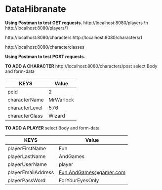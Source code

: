 # DataHibranate

**Using Postman to test GET requests.**
http://localhost:8080/players     \n
http://localhost:8080/players/1

http://localhost:8080/characters
http://localhost:8080/characters/1

http://localhost:8080/characterclasses


**Using Postman to test POST requests.**

**TO ADD A CHARACTER**
http://localhost:8080/characters/post
select Body and form-data

|**KEYS**         |**Value**  |
|---------------- |---------- |
|pcid			        |2          |
|characterName		|MrWarlock  |
|characterLevel	  |576        |
|characterClass	  |Wizard     |


**TO ADD A PLAYER**
select Body and form-data

**KEYS**          |**Value**
----------------- |----------
playerFirstName	  | Fun
playerLastName	  | AndGames
playerUserName	  |	player
playerEmailAddress|	Fun.AndGames@gamer.com
playerPassWord		| ForYourEyesOnly


